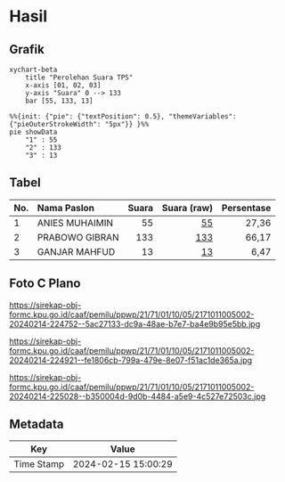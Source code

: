 # Hasil

## Grafik

```mermaid
xychart-beta
    title "Perolehan Suara TPS"
    x-axis [01, 02, 03]
    y-axis "Suara" 0 --> 133
    bar [55, 133, 13]
```

```mermaid
%%{init: {"pie": {"textPosition": 0.5}, "themeVariables": {"pieOuterStrokeWidth": "5px"}} }%%
pie showData
    "1" : 55
    "2" : 133
    "3" : 13
```

## Tabel

| No. | Nama Paslon    | Suara | Suara (raw) | Persentase |
|:--- |:-------------- | -----:| -----------:| ----------:|
| 1   | ANIES MUHAIMIN | 55    | [55][p-1]   | 27,36      |
| 2   | PRABOWO GIBRAN | 133   | [133][p-2]  | 66,17      |
| 3   | GANJAR MAHFUD  | 13    | [13][p-3]   | 6,47       |


[p-1]: https://github.com/gigit-pemilu/pemilu-2024-21-kepulauan-riau/blob/main/pilpres/hitung-suara/sub/21-kepulauan-riau/sub/71-kota-batam/sub/01-belakang-padang/sub/1005-pecong/sub/002-tps/sub/paslon-1.txt
[p-2]: https://github.com/gigit-pemilu/pemilu-2024-21-kepulauan-riau/blob/main/pilpres/hitung-suara/sub/21-kepulauan-riau/sub/71-kota-batam/sub/01-belakang-padang/sub/1005-pecong/sub/002-tps/sub/paslon-2.txt
[p-3]: https://github.com/gigit-pemilu/pemilu-2024-21-kepulauan-riau/blob/main/pilpres/hitung-suara/sub/21-kepulauan-riau/sub/71-kota-batam/sub/01-belakang-padang/sub/1005-pecong/sub/002-tps/sub/paslon-3.txt

## Foto C Plano

https://sirekap-obj-formc.kpu.go.id/caaf/pemilu/ppwp/21/71/01/10/05/2171011005002-20240214-224752--5ac27133-dc9a-48ae-b7e7-ba4e9b95e5bb.jpg

https://sirekap-obj-formc.kpu.go.id/caaf/pemilu/ppwp/21/71/01/10/05/2171011005002-20240214-224921--fe1806cb-799a-479e-8e07-f51ac1de365a.jpg

https://sirekap-obj-formc.kpu.go.id/caaf/pemilu/ppwp/21/71/01/10/05/2171011005002-20240214-225028--b350004d-9d0b-4484-a5e9-4c527e72503c.jpg


## Metadata

| Key        | Value               |
| ---------- | ------------------- |
| Time Stamp | 2024-02-15 15:00:29 |



